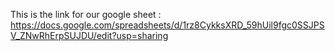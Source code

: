This is the link for our google sheet : https://docs.google.com/spreadsheets/d/1rz8CykksXRD_59hUil9fgc0SSJPSV_ZNwRhErpSUJDU/edit?usp=sharing
